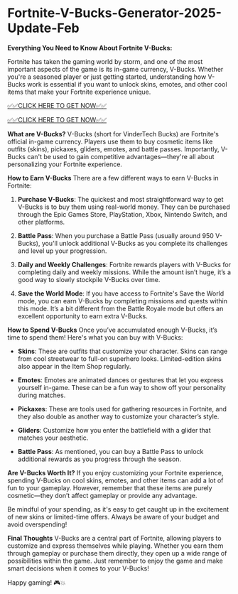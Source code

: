 # Fortnite-V-Bucks-Generator-2025-Update-Feb

**Everything You Need to Know About Fortnite V-Bucks:**

Fortnite has taken the gaming world by storm, and one of the most important aspects of the game is its in-game currency, V-Bucks. Whether you're a seasoned player or just getting started, understanding how V-Bucks work is essential if you want to unlock skins, emotes, and other cool items that make your Fortnite experience unique.

[✅✅CLICK HERE TO GET NOW✅✅](https://shorturl.at/Gghbk)

[✅✅CLICK HERE TO GET NOW✅✅](https://shorturl.at/Gghbk)


**What are V-Bucks?**
V-Bucks (short for VinderTech Bucks) are Fortnite's official in-game currency. Players use them to buy cosmetic items like outfits (skins), pickaxes, gliders, emotes, and battle passes. Importantly, V-Bucks can't be used to gain competitive advantages—they're all about personalizing your Fortnite experience.

**How to Earn V-Bucks**
There are a few different ways to earn V-Bucks in Fortnite:

1. **Purchase V-Bucks**: The quickest and most straightforward way to get V-Bucks is to buy them using real-world money. They can be purchased through the Epic Games Store, PlayStation, Xbox, Nintendo Switch, and other platforms.

2. **Battle Pass**: When you purchase a Battle Pass (usually around 950 V-Bucks), you'll unlock additional V-Bucks as you complete its challenges and level up your progression.

3. **Daily and Weekly Challenges**: Fortnite rewards players with V-Bucks for completing daily and weekly missions. While the amount isn’t huge, it’s a good way to slowly stockpile V-Bucks over time.

4. **Save the World Mode**: If you have access to Fortnite's Save the World mode, you can earn V-Bucks by completing missions and quests within this mode. It’s a bit different from the Battle Royale mode but offers an excellent opportunity to earn extra V-Bucks.

**How to Spend V-Bucks**
Once you’ve accumulated enough V-Bucks, it’s time to spend them! Here's what you can buy with V-Bucks:

- **Skins**: These are outfits that customize your character. Skins can range from cool streetwear to full-on superhero looks. Limited-edition skins also appear in the Item Shop regularly.
  
- **Emotes**: Emotes are animated dances or gestures that let you express yourself in-game. These can be a fun way to show off your personality during matches.

- **Pickaxes**: These are tools used for gathering resources in Fortnite, and they also double as another way to customize your character’s style.

- **Gliders**: Customize how you enter the battlefield with a glider that matches your aesthetic.

- **Battle Pass**: As mentioned, you can buy a Battle Pass to unlock additional rewards as you progress through the season.

**Are V-Bucks Worth It?**
If you enjoy customizing your Fortnite experience, spending V-Bucks on cool skins, emotes, and other items can add a lot of fun to your gameplay. However, remember that these items are purely cosmetic—they don’t affect gameplay or provide any advantage.

Be mindful of your spending, as it's easy to get caught up in the excitement of new skins or limited-time offers. Always be aware of your budget and avoid overspending!

**Final Thoughts**
V-Bucks are a central part of Fortnite, allowing players to customize and express themselves while playing. Whether you earn them through gameplay or purchase them directly, they open up a wide range of possibilities within the game. Just remember to enjoy the game and make smart decisions when it comes to your V-Bucks!

Happy gaming! 🎮💥

